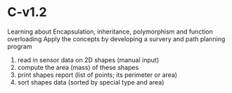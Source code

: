 # C-v1.2
Learning about Encapsulation, inheritance, polymorphism and function overloading
Apply the concepts by developing a survery and path planning program

1) read in sensor data on 2D shapes (manual input)
2) compute the area (mass) of these shapes
3) print shapes report (list of points; its perimeter or area)
4) sort shapes data (sorted by special type and area)
